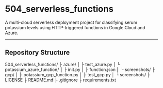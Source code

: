 # 504_serverless_functions
A multi-cloud serverless deployment project for classifying serum potassium levels using HTTP-triggered functions in Google Cloud and Azure.

----

## Repository Structure

504_serverless_functions/ ├ azure/ │  ├ test_azure.py │   └ potassium_azure_function/ │    ├ init.py │      ├ function.json │      └ screenshots/ ├ gcp/ │  ├ potassium_gcp_function.py │   ├ test_gcp.py │   └ screenshots/ ├ LICENSE ├ README.md ├ .gitignore ├ requirements.txt
